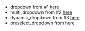
* dropdown from #1 [here](https://knockoutjs.com/documentation/options-binding.html)
* multi_dropdown from #2 [here](https://knockoutjs.com/documentation/options-binding.html)
* dynamic_dropdown from #3 [here](https://knockoutjs.com/documentation/options-binding.html)
* preselect_dropdown from [here](https://knockoutjs.com/documentation/selectedOptions-binding.html)
